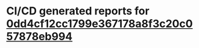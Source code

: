 # CI/CD generated reports for [0dd4cf12cc1799e367178a8f3c20c057878eb994](https://github.com/hydephp/develop/commit/0dd4cf12cc1799e367178a8f3c20c057878eb994)
